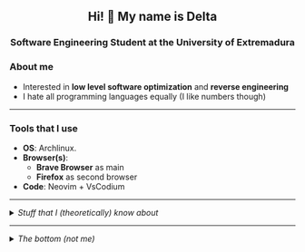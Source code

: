 <h2 align="center"> Hi! 👋 My name is Delta </h2>
<h3 align="center" style="margin-bottom: 15px;">Software Engineering Student at the University of Extremadura</h3>

### About me
+ Interested in **low level software optimization** and **reverse engineering**
+ I hate all programming languages equally (I like numbers though)

---

### Tools that I use
+ **OS**: Archlinux.
+ **Browser(s)**:
  + **Brave Browser** as main
  + **Firefox** as second browser
+ **Code**: Neovim + VsCodium

<!--
---
<picture>
  <source
    srcset="https://github-readme-stats.vercel.app/api/top-langs/?username=deluwuta&show_icons=true&layout=compact&theme=catppuccin_mocha&langs_count=8&hide=Roff,Yacc"
    media="(prefers-color-scheme: dark)"
  />
  <source
    srcset="https://github-readme-stats.vercel.app/api/top-langs/?username=deluwuta&show_icons=true&layout=compact&theme=catppuccin_latte&langs_count=8&hide=Roff,Yacc"
    media="(prefers-color-scheme: light), (prefers-color-scheme: no-preference)"
  />
  <img src="https://github-readme-stats.vercel.app/api?username=anuraghazra&show_icons=true"/>
</picture>
-->
<!--
<picture>
  <source
    srcset="https://github-readme-stats.vercel.app/api?username=deluwuta&theme=catppuccin_mocha&count_private=true&show_icons=true"
    media="(prefers-color-scheme: dark)"
  />
  <source
    srcset="https://github-readme-stats.vercel.app/api?username=anuraghazra&theme=catppuccin_latte&count_private=true&show_icons=true"
    media="(prefers-color-scheme: light), (prefers-color-scheme: no-preference)"
  />
  <img src="https://github-readme-stats.vercel.app/api?username=anuraghazra&show_icons=true" />
</picture>
-->
---

<details>
  <summary><i>Stuff that I (theoretically) know about</i></summary>

  #### **Programming languages**
  <a href="https://www.iso.org/standard/74528.html"><img alt="C" src="https://cdn.jsdelivr.net/gh/devicons/devicon/icons/c/c-original.svg" width=50 height=50></a>
  <a href="https://isocpp.org/"><img alt="C++" src="https://cdn.jsdelivr.net/gh/devicons/devicon/icons/cplusplus/cplusplus-original.svg" width=50 height=50></a>
  <a href="https://www.java.com/en/"><img alt="Java" src="https://cdn.jsdelivr.net/gh/devicons/devicon/icons/java/java-original-wordmark.svg" width=50 height=50></a>
  <a href="https://www.python.org/"><img alt="Python" src="https://cdn.jsdelivr.net/gh/devicons/devicon/icons/python/python-original.svg" width=50 height=50></a>
  <br>
  <a href="https://www.gnu.org/software/bash/"><img alt="Bash" src="https://cdn.jsdelivr.net/gh/devicons/devicon/icons/bash/bash-original.svg" width=50 height=50></a>
  <a href="https://www.rust-lang.org/"><img alt="Rust" src="https://cdn.jsdelivr.net/gh/devicons/devicon@latest/devicon.min.css" width=50 height=50></a>
  <a href="https://www.lua.org/"><img alt="Lua" src="https://cdn.jsdelivr.net/gh/devicons/devicon@latest/devicon.min.css" width=50 height=50></a>

  #### **Databases**
  <a href="https://www.oracle.com/"><img alt="Oracle" src="https://cdn.jsdelivr.net/gh/devicons/devicon/icons/oracle/oracle-original.svg" width=50 height=50></a>
  <a href="https://www.postgresql.org/"><img alt="PostgreSQL" src="https://cdn.jsdelivr.net/gh/devicons/devicon/icons/postgresql/postgresql-original.svg" width=50 height=50></a>

  #### **Documentation**
  <a href="https://www.markdownguide.org/"><img alt="Markdown" src="https://cdn.jsdelivr.net/gh/devicons/devicon/icons/markdown/markdown-original.svg" width=50 height=50></a>
  <a href="https://orgmode.org/"><img alt="Orgmode" src="https://imgs.search.brave.com/xddetvb373QpyTE74wNGXCL_-jIObSyz-uGqCnPFZuY/rs:fit:860:0:0/g:ce/aHR0cHM6Ly9vcmdt/b2RlLm9yZy9yZXNv/dXJjZXMvaW1nL29y/Zy1tb2RlLXVuaWNv/cm4uc3Zn.svg" width=50 height=50></a>
  <a href="https://latex.org/forum/"><img alt="LaTeX" src="https://cdn.jsdelivr.net/gh/devicons/devicon/icons/latex/latex-original.svg" width=50 height=50></a>

</details>

---

<details>
  <summary><i>The bottom (not me)</i></summary>
  
   + **Discord** > ashire._ <br/>
   + **Twitter** > [@ArchLinuxUser_](https://twitter.com/ArchUserBtw_) <br/>
   + **Github** > 🦀? <br/>
   + **Mail** > TODO! <br/>
   + **Site** > WIP! <br/><br/>

</details>
